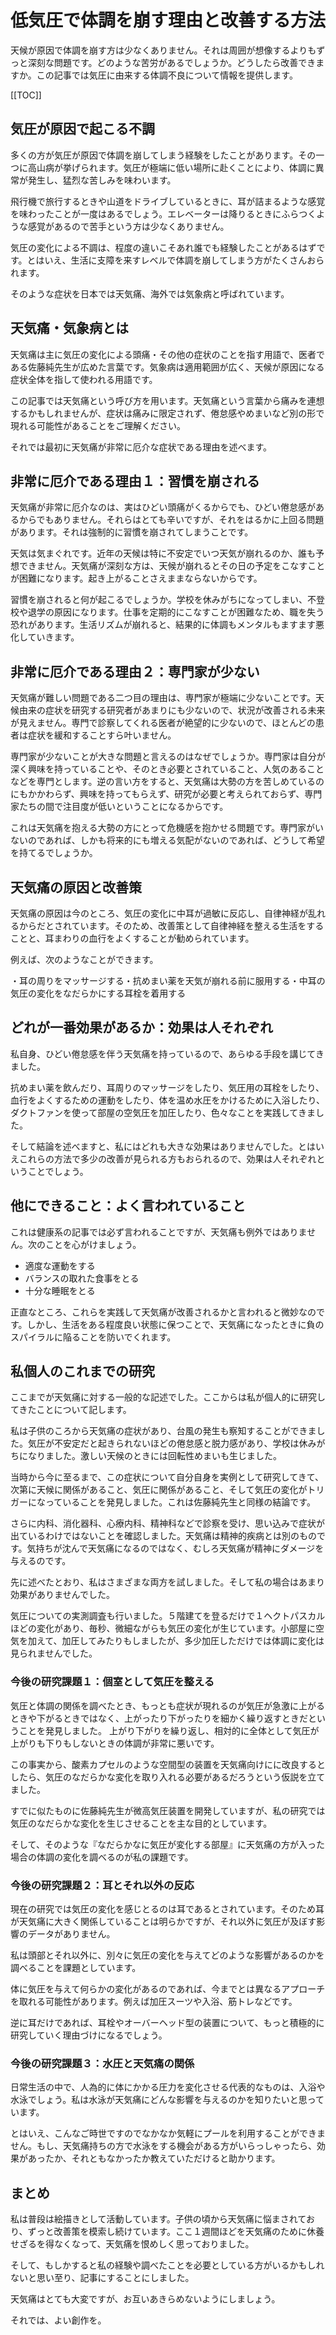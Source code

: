 # 低気圧で体調を崩す理由と改善する方法

天候が原因で体調を崩す方は少なくありません。それは周囲が想像するよりもずっと深刻な問題です。どのような苦労があるでしょうか。どうしたら改善できますか。この記事では気圧に由来する体調不良について情報を提供します。

[[TOC]]

## 気圧が原因で起こる不調

多くの方が気圧が原因で体調を崩してしまう経験をしたことがあります。その一つに高山病が挙げられます。気圧が極端に低い場所に赴くことにより、体調に異常が発生し、猛烈な苦しみを味わいます。

飛行機で旅行するときや山道をドライブしているときに、耳が詰まるような感覚を味わったことが一度はあるでしょう。エレベーターは降りるときにふらつくような感覚があるので苦手という方は少なくありません。

気圧の変化による不調は、程度の違いこそあれ誰でも経験したことがあるはずです。とはいえ、生活に支障を来すレベルで体調を崩してしまう方がたくさんおられます。

そのような症状を日本では天気痛、海外では気象病と呼ばれています。

## 天気痛・気象病とは

天気痛は主に気圧の変化による頭痛・その他の症状のことを指す用語で、医者である佐藤純先生が広めた言葉です。気象病は適用範囲が広く、天候が原因になる症状全体を指して使われる用語です。

この記事では天気痛という呼び方を用います。天気痛という言葉から痛みを連想するかもしれませんが、症状は痛みに限定されず、倦怠感やめまいなど別の形で現れる可能性があることをご理解ください。

それでは最初に天気痛が非常に厄介な症状である理由を述べます。

## 非常に厄介である理由１：習慣を崩される

天気痛が非常に厄介なのは、実はひどい頭痛がくるからでも、ひどい倦怠感があるからでもありません。それらはとても辛いですが、それをはるかに上回る問題があります。それは強制的に習慣を崩されてしまうことです。

天気は気まぐれです。近年の天候は特に不安定でいつ天気が崩れるのか、誰も予想できません。天気痛が深刻な方は、天候が崩れるとその日の予定をこなすことが困難になります。起き上がることさえままならないからです。

習慣を崩されると何が起こるでしょうか。学校を休みがちになってしまい、不登校や退学の原因になります。仕事を定期的にこなすことが困難なため、職を失う恐れがあります。生活リズムが崩れると、結果的に体調もメンタルもますます悪化していきます。

## 非常に厄介である理由２：専門家が少ない

天気痛が難しい問題である二つ目の理由は、専門家が極端に少ないことです。天候由来の症状を研究する研究者があまりにも少ないので、状況が改善される未来が見えません。専門で診察してくれる医者が絶望的に少ないので、ほとんどの患者は症状を緩和することすら叶いません。

専門家が少ないことが大きな問題と言えるのはなぜでしょうか。専門家は自分が深く興味を持っていることや、そのとき必要とされていること、人気のあることなどを専門とします。逆の言い方をすると、天気痛は大勢の方を苦しめているのにもかかわらず、興味を持ってもらえず、研究が必要と考えられておらず、専門家たちの間で注目度が低いということになるからです。

これは天気痛を抱える大勢の方にとって危機感を抱かせる問題です。専門家がいないのであれば、しかも将来的にも増える気配がないのであれば、どうして希望を持てるでしょうか。

## 天気痛の原因と改善策

天気痛の原因は今のところ、気圧の変化に中耳が過敏に反応し、自律神経が乱れるからだとされています。そのため、改善策として自律神経を整える生活をすることと、耳まわりの血行をよくすることが勧められています。

例えば、次のようなことができます。

・耳の周りをマッサージする・抗めまい薬を天気が崩れる前に服用する・中耳の気圧の変化をなだらかにする耳栓を着用する

## どれが一番効果があるか：効果は人それぞれ

私自身、ひどい倦怠感を伴う天気痛を持っているので、あらゆる手段を講じてきました。

抗めまい薬を飲んだり、耳周りのマッサージをしたり、気圧用の耳栓をしたり、血行をよくするための運動をしたり、体を温め水圧をかけるために入浴したり、ダクトファンを使って部屋の空気圧を加圧したり、色々なことを実践してきました。

そして結論を述べますと、私にはどれも大きな効果はありませんでした。とはいえこれらの方法で多少の改善が見られる方もおられるので、効果は人それぞれということでしょう。

## 他にできること：よく言われていること

これは健康系の記事では必ず言われることですが、天気痛も例外ではありません。次のことを心がけましょう。

- 適度な運動をする
- バランスの取れた食事をとる
- 十分な睡眠をとる

正直なところ、これらを実践して天気痛が改善されるかと言われると微妙なのです。しかし、生活をある程度良い状態に保つことで、天気痛になったときに負のスパイラルに陥ることを防いでくれます。

## 私個人のこれまでの研究

ここまでが天気痛に対する一般的な記述でした。ここからは私が個人的に研究してきたことについて記します。

私は子供のころから天気痛の症状があり、台風の発生も察知することができました。気圧が不安定だと起きられないほどの倦怠感と脱力感があり、学校は休みがちになりました。激しい天候のときには回転性めまいも生じました。

当時から今に至るまで、この症状について自分自身を実例として研究してきて、次第に天候に関係があること、気圧に関係があること、そして気圧の変化がトリガーになっていることを発見しました。これは佐藤純先生と同様の結論です。

さらに内科、消化器科、心療内科、精神科などで診察を受け、思い込みで症状が出ているわけではないことを確認しました。天気痛は精神的疾病とは別のものです。気持ちが沈んで天気痛になるのではなく、むしろ天気痛が精神にダメージを与えるのです。

先に述べたとおり、私はさまざまな両方を試しました。そして私の場合はあまり効果がありませんでした。

気圧についての実測調査も行いました。５階建てを登るだけで１ヘクトパスカルほどの変化があり、毎秒、微細ながらも気圧の変化が生じています。小部屋に空気を加えて、加圧してみたりもしましたが、多少加圧しただけでは体調に変化は見られませんでした。

### 今後の研究課題１：個室として気圧を整える

気圧と体調の関係を調べたとき、もっとも症状が現れるのが気圧が急激に上がるときや下がるときではなく、上がったり下がったりを細かく繰り返すときだということを発見しました。
上がり下がりを繰り返し、相対的に全体として気圧が上がりも下りもしないときの体調が非常に悪いです。

この事実から、酸素カプセルのような空間型の装置を天気痛向けにに改良するとしたら、気圧のなだらかな変化を取り入れる必要があるだろうという仮説を立てました。

すでに似たものに佐藤純先生が微高気圧装置を開発していますが、私の研究では気圧のなだらかな変化を生じさせることを主な目的としています。

そして、そのような『なだらかなに気圧が変化する部屋』に天気痛の方が入った場合の体調の変化を調べるのが私の課題です。

### 今後の研究課題２：耳とそれ以外の反応

現在の研究では気圧の変化を感じとるのは耳であるとされています。そのため耳が天気痛に大きく関係していることは明らかですが、それ以外に気圧が及ぼす影響のデータがありません。

私は頭部とそれ以外に、別々に気圧の変化を与えてどのような影響があるのかを調べることを課題としています。

体に気圧を与えて何らかの変化があるのであれば、今までとは異なるアプローチを取れる可能性があります。例えば加圧スーツや入浴、筋トレなどです。

逆に耳だけであれば、耳栓やオーバーヘッド型の装置について、もっと積極的に研究していく理由づけになるでしょう。

### 今後の研究課題３：水圧と天気痛の関係

日常生活の中で、人為的に体にかかる圧力を変化させる代表的なものは、入浴や水泳でしょう。私は水泳が天気痛にどんな影響を与えるのかを知りたいと思っています。

とはいえ、こんなご時世ですのでなかなか気軽にプールを利用することができません。もし、天気痛持ちの方で水泳をする機会がある方がいらっしゃったら、効果があったか、それともなかったか教えていただけると助かります。

## まとめ

私は普段は絵描きとして活動しています。子供の頃から天気痛に悩まされており、ずっと改善策を模索し続けています。ここ１週間ほどを天気痛のために休養せざるを得なくなって、天気痛を恨めしく思っておりました。

そして、もしかすると私の経験や調べたことを必要としている方がいるかもしれないと思い至り、記事にすることにしました。

天気痛はとても大変ですが、お互いあきらめないようにしましょう。

それでは、よい創作を。
